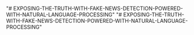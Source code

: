 "# EXPOSING-THE-TRUTH-WITH-FAKE-NEWS-DETECTION-POWERED-WITH-NATURAL-LANGUAGE-PROCESSING" 
"# EXPOSING-THE-TRUTH-WITH-FAKE-NEWS-DETECTION-POWERED-WITH-NATURAL-LANGUAGE-PROCESSING" 
